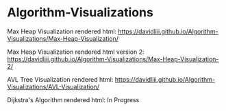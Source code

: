 # Algorithm-Visualizations
Max Heap Visualization rendered html: https://davidliii.github.io/Algorithm-Visualizations/Max-Heap-Visualization/

Max Heap Visualization rendered html version 2: https://davidliii.github.io/Algorithm-Visualizations/Max-Heap-Visualization-2/

AVL Tree Visualization rendered html: https://davidliii.github.io/Algorithm-Visualizations/AVL-Visualization/

Dijkstra's Algorithm rendered html: In Progress
